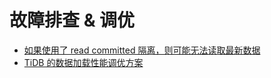 # 故障排查 & 调优

- [如果使用了 read committed 隔离，则可能无法读取最新数据](1-critical-bug-read-committed.md)
- [TiDB 的数据加载性能调优方案](2-tidb-data-loading-performance-tuning-scheme.md)
